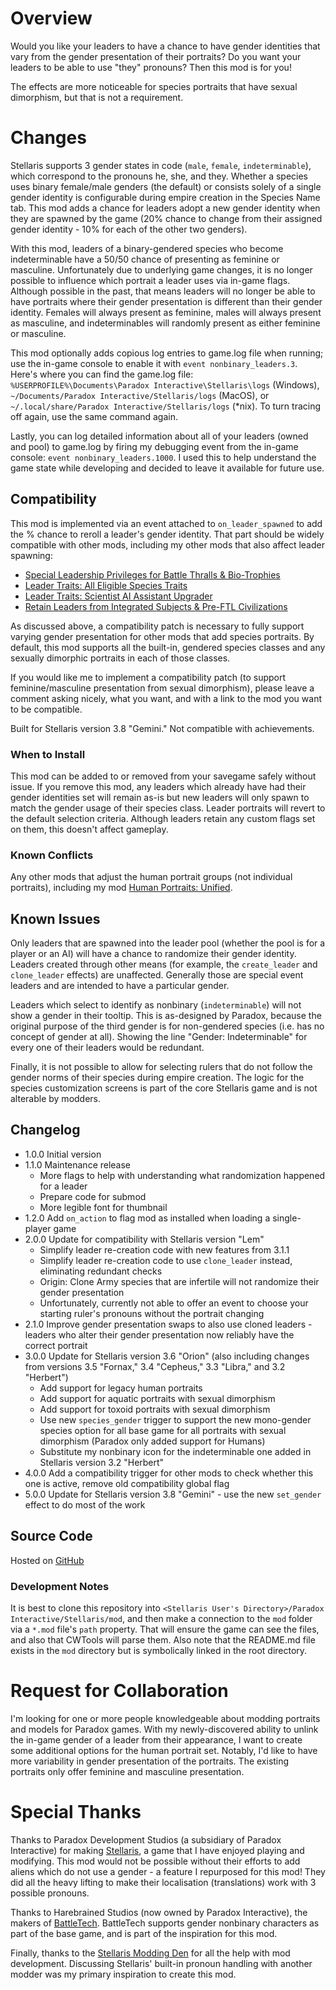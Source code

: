 # Overview

Would you like your leaders to have a chance to have gender identities that vary from the gender presentation of their portraits?  Do you want your leaders to be able to use "they" pronouns?  Then this mod is for you!

The effects are more noticeable for species portraits that have sexual dimorphism, but that is not a requirement.

# Changes

Stellaris supports 3 gender states in code (`male`, `female`, `indeterminable`), which correspond to the pronouns he, she, and they.  Whether a species uses binary female/male genders (the default) or consists solely of a single gender identity is configurable during empire creation in the Species Name tab.  This mod adds a chance for leaders adopt a new gender identity when they are spawned by the game (20% chance to change from their assigned gender identity - 10% for each of the other two genders).

With this mod, leaders of a binary-gendered species who become indeterminable have a 50/50 chance of presenting as feminine or masculine. Unfortunately due to underlying game changes, it is no longer possible to influence which portrait a leader uses via in-game flags. Although possible in the past, that means leaders will no longer be able to have portraits where their gender presentation is different than their gender identity. Females will always present as feminine, males will always present as masculine, and indeterminables will randomly present as either feminine or masculine.

This mod optionally adds copious log entries to game.log file when running; use the in-game console to enable it with `event nonbinary_leaders.3`.  Here's where you can find the game.log file: `%USERPROFILE%\Documents\Paradox Interactive\Stellaris\logs` (Windows), `~/Documents/Paradox Interactive/Stellaris/logs` (MacOS), or `~/.local/share/Paradox Interactive/Stellaris/logs` (*nix).  To turn tracing off again, use the same command again.

Lastly, you can log detailed information about all of your leaders (owned and pool) to game.log by firing my debugging event from the in-game console: `event nonbinary_leaders.1000`.  I used this to help understand the game state while developing and decided to leave it available for future use.

## Compatibility

This mod is implemented via an event attached to `on_leader_spawned` to add the % chance to reroll a leader's gender identity.  That part should be widely compatible with other mods, including my other mods that also affect leader spawning:

* [Special Leadership Privileges for Battle Thralls & Bio-Trophies](https://steamcommunity.com/sharedfiles/filedetails/?id=2496357447)
* [Leader Traits: All Eligible Species Traits](https://steamcommunity.com/sharedfiles/filedetails/?id=2499031295)
* [Leader Traits: Scientist AI Assistant Upgrader](https://steamcommunity.com/sharedfiles/filedetails/?id=2498166286)
* [Retain Leaders from Integrated Subjects & Pre-FTL Civilizations](https://steamcommunity.com/sharedfiles/filedetails/?id=2553818684)

As discussed above, a compatibility patch is necessary to fully support varying gender presentation for other mods that add species portraits.  By default, this mod supports all the built-in, gendered species classes and any sexually dimorphic portraits in each of those classes.

If you would like me to implement a compatibility patch (to support feminine/masculine presentation from sexual dimorphism), please leave a comment asking nicely, what you want, and with a link to the mod you want to be compatible.

Built for Stellaris version 3.8 "Gemini."  Not compatible with achievements.

### When to Install

This mod can be added to or removed from your savegame safely without issue.  If you remove this mod, any leaders which already have had their gender identities set will remain as-is but new leaders will only spawn to match the gender usage of their species class.  Leader portraits will revert to the default selection criteria.  Although leaders retain any custom flags set on them, this doesn't affect gameplay.

### Known Conflicts

Any other mods that adjust the human portrait groups (not individual portraits), including my mod [Human Portraits: Unified](https://steamcommunity.com/sharedfiles/filedetails/?id=2820018928).

## Known Issues

Only leaders that are spawned into the leader pool (whether the pool is for a player or an AI) will have a chance to randomize their gender identity.  Leaders created through other means (for example, the `create_leader` and `clone_leader` effects) are unaffected.  Generally those are special event leaders and are intended to have a particular gender.

Leaders which select to identify as nonbinary (`indeterminable`) will not show a gender in their tooltip.  This is as-designed by Paradox, because the original purpose of the third gender is for non-gendered species (i.e. has no concept of gender at all).  Showing the line "Gender: Indeterminable" for every one of their leaders would be redundant.

Finally, it is not possible to allow for selecting rulers that do not follow the gender norms of their species during empire creation.  The logic for the species customization screens is part of the core Stellaris game and is not alterable by modders.

## Changelog

* 1.0.0 Initial version
* 1.1.0 Maintenance release
	* More flags to help with understanding what randomization happened for a leader
	* Prepare code for submod
	* More legible font for thumbnail
* 1.2.0 Add `on_action` to flag mod as installed when loading a single-player game
* 2.0.0 Update for compatibility with Stellaris version "Lem"
	* Simplify leader re-creation code with new features from 3.1.1
	* Simplify leader re-creation code to use `clone_leader` instead, eliminating redundant checks
	* Origin: Clone Army species that are infertile will not randomize their gender presentation
	* Unfortunately, currently not able to offer an event to choose your starting ruler's pronouns without the portrait changing
* 2.1.0 Improve gender presentation swaps to also use cloned leaders - leaders who alter their gender presentation now reliably have the correct portrait
* 3.0.0 Update for Stellaris version 3.6 "Orion" (also including changes from versions 3.5 "Fornax," 3.4 "Cepheus," 3.3 "Libra," and 3.2 "Herbert")
	* Add support for legacy human portraits
	* Add support for aquatic portraits with sexual dimorphism
	* Add support for toxoid portraits with sexual dimorphism
	* Use new `species_gender` trigger to support the new mono-gender species option for all base game for all portraits with sexual dimorphism (Paradox only added support for Humans)
	* Substitute my nonbinary icon for the indeterminable one added in Stellaris version 3.2 "Herbert"
* 4.0.0 Add a compatibility trigger for other mods to check whether this one is active, remove old compatibility global flag
* 5.0.0 Update for Stellaris version 3.8 "Gemini" - use the new `set_gender` effect to do most of the work

## Source Code

Hosted on [GitHub](https://github.com/corsairmarks/nonbinary_leaders)

### Development Notes

It is best to clone this repository into `<Stellaris User's Directory>/Paradox Interactive/Stellaris/mod`, and then make a connection to the `mod` folder via a `*.mod` file's `path` property.  That will ensure the game can see the files, and also that CWTools will parse them.  Also note that the README.md file exists in the `mod` directory but is symbolically linked in the root directory.

# Request for Collaboration

I'm looking for one or more people knowledgeable about modding portraits and models for Paradox games.  With my newly-discovered ability to unlink the in-game gender of a leader from their appearance, I want to create some additional options for the human portrait set.  Notably, I'd like to have more variability in gender presentation of the portraits.  The existing portraits only offer feminine and masculine presentation.

# Special Thanks

Thanks to Paradox Development Studios (a subsidiary of Paradox Interactive) for making [Stellaris](https://store.steampowered.com/app/281990/Stellaris/), a game that I have enjoyed playing and modifying.  This mod would not be possible without their efforts to add aliens which do not use a gender - a feature I repurposed for this mod!  They did all the heavy lifting to make their localisation (translations) work with 3 possible pronouns.

Thanks to Harebrained Studios (now owned by Paradox Interactive), the makers of [BattleTech](https://store.steampowered.com/app/637090/BATTLETECH/).  BattleTech supports gender nonbinary characters as part of the base game, and is part of the inspiration for this mod.

Finally, thanks to the [Stellaris Modding Den](https://discord.gg/2qjkAF8DY7) for all the help with mod development.  Discussing Stellaris' built-in pronoun handling with another modder was my primary inspiration to create this mod.